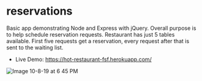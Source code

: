 # reservations

Basic app demonstrating Node and Express with jQuery. Overall purpose is to help schedule reservation requests. Restaurant has just 5 tables available. First five requests get a reservation, every request after that is sent to the waiting list.
* Live Demo: <https://hot-restaurant-fsf.herokuapp.com/>

![Image 10-8-19 at 6 45 PM](https://user-images.githubusercontent.com/47063288/66439372-6b6fd680-e9fd-11e9-9b20-f7ea56084c3c.jpg)
